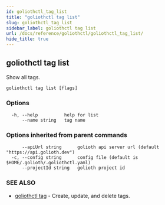 ```yaml
---
id: goliothctl_tag_list
title: "goliothctl tag list"
slug: goliothctl_tag_list
sidebar_label: goliothctl tag list
url: /docs/reference/goliothctl/goliothctl_tag_list/
hide_title: true
---
```

## goliothctl tag list

Show all tags.

```
goliothctl tag list [flags]
```

### Options

```
  -h, --help          help for list
      --name string   tag name
```

### Options inherited from parent commands

```
      --apiUrl string      golioth api server url (default "https://api.golioth.dev")
  -c, --config string      config file (default is $HOME/.golioth/.goliothctl.yaml)
      --projectId string   golioth project id
```

### SEE ALSO

* [goliothctl tag](/docs/reference/goliothctl/goliothctl_tag/)	 - Create, update, and delete tags.

